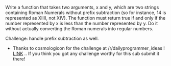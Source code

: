 Write a function that takes two arguments, x and y, which are two strings containing Roman Numerals without prefix subtraction (so for instance, 14 is represented as XIIII, not XIV). The function must return true if and only if the number represented by x is less than the number represented by y. Do it without actually converting the Roman numerals into regular numbers.

Challenge: handle prefix subtraction as well.

* Thanks to cosmologicon for the challenge at /r/dailyprogrammer_ideas ! [LINK](http://www.reddit.com/r/dailyprogrammer_ideas/comments/u983p/easy_comparing_roman_numerals/) .. If you think you got any challenge worthy for this sub submit it there!

